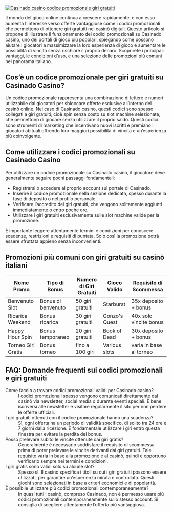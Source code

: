 [![Casinado casino codice promozionale giri gratuiti](https://123-caf.pages.dev/gitsignup.png)](https://vrmoo.ru/Bt82HjjY)

<p>Il mondo del gioco online continua a crescere rapidamente, e con esso aumenta l'interesse verso offerte vantaggiose come i codici promozionali che permettono di ottenere giri gratuiti nei casinò digitali. Questo articolo si propone di illustrare il funzionamento dei codici promozionali su Casinado casino, uno dei portali di gioco più popolari, spiegando come possono aiutare i giocatori a massimizzare la loro esperienza di gioco e aumentare le possibilità di vincita senza rischiare il proprio denaro. Scoprirete i principali vantaggi, le condizioni d’uso, e una selezione delle promozioni più comuni nel panorama italiano.</p>  <h2>Cos’è un codice promozionale per giri gratuiti su Casinado Casino?</h2> <p>Un codice promozionale rappresenta una combinazione di lettere e numeri utilizzabile dai giocatori per sbloccare offerte esclusive all’interno del casinò online. Nel caso di Casinado casino, questi codici sono spesso collegati a giri gratuiti, cioè spin senza costo su slot machine selezionate, che permettono di giocare senza utilizzare il proprio saldo. Questi codici sono strumenti di marketing che incentivano nuovi iscritti e premiano i giocatori abituali offrendo loro maggiori possibilità di vincita e un’esperienza più coinvolgente.</p>  <h2>Come utilizzare i codici promozionali su Casinado Casino</h2> <p>Per utilizzare un codice promozionale su Casinado casino, il giocatore deve generalmente seguire pochi passaggi fondamentali:</p> <ul>   <li>Registrarsi o accedere al proprio account sul portale di Casinado.</li>   <li>Inserire il codice promozionale nella sezione dedicata, spesso durante la fase di deposito o nel profilo personale.</li>   <li>Verificare l’accredito dei giri gratuiti, che vengono solitamente aggiunti immediatamente o entro poche ore.</li>   <li>Utilizzare i giri gratuiti esclusivamente sulle slot machine valide per la promozione.</li> </ul> <p>È importante leggere attentamente termini e condizioni per conoscere scadenze, restrizioni e requisiti di puntata. Solo così la promozione potrà essere sfruttata appieno senza inconvenienti.</p>  <h2>Promozioni più comuni con giri gratuiti su casinò italiani</h2> <table>   <thead>     <tr>       <th>Nome Promo</th>       <th>Tipo di Bonus</th>       <th>Numero di Giri Gratuiti</th>       <th>Gioco Valido</th>       <th>Requisito di Scommessa</th>     </tr>   </thead>   <tbody>     <tr>       <td>Benvenuto Slot</td>       <td>Bonus di benvenuto</td>       <td>50 giri gratuiti</td>       <td>Starburst</td>       <td>35x deposito + bonus</td>     </tr>     <tr>       <td>Ricarica Weekend</td>       <td>Bonus ricarica</td>       <td>30 giri gratuiti</td>       <td>Gonzo's Quest</td>       <td>40x solo vincite bonus</td>     </tr>     <tr>       <td>Happy Hour Spin</td>       <td>Bonus temporaneo</td>       <td>20 giri gratuiti</td>       <td>Book of Dead</td>       <td>30x deposito + bonus</td>     </tr>     <tr>       <td>Torneo Giri Gratis</td>       <td>Bonus torneo</td>       <td>fino a 100 giri</td>       <td>Various slots</td>       <td>varia in base al torneo</td>     </tr>   </tbody> </table>  <h2>FAQ: Domande frequenti sui codici promozionali e giri gratuiti</h2> <dl>   <dt>Come faccio a trovare codici promozionali validi per Casinado casino?</dt>   <dd>I codici promozionali spesso vengono comunicati direttamente dal casinò via newsletter, social media o durante eventi speciali. È bene iscriversi alle newsletter e visitare regolarmente il sito per non perdere le offerte ufficiali.</dd>    <dt>I giri gratuiti ottenuti con il codice promozionale hanno una scadenza?</dt>   <dd>Sì, ogni offerta ha un periodo di validità specifico, di solito tra 24 ore e 7 giorni dalla ricezione. È fondamentale utilizzare i giri entro questa finestra per evitare la perdita del bonus.</dd>    <dt>Posso prelevare subito le vincite ottenute dai giri gratis?</dt>   <dd>Generalmente è necessario soddisfare il requisito di scommessa prima di poter prelevare le vincite derivanti dai giri gratuiti. Tale requisito varia in base alla promozione e al casinò, quindi è opportuno verificarlo sempre nei termini e condizioni.</dd>    <dt>I giri gratis sono validi solo su alcune slot?</dt>   <dd>Spesso sì. Il casinò specifica i titoli su cui i giri gratuiti possono essere utilizzati, per garantire un’esperienza mirata e controllata. Questi giochi sono selezionati in base a criteri economici e di popolarità.</dd>    <dt>È possibile utilizzare più codici promozionali contemporaneamente?</dt>   <dd>In quasi tutti i casinò, compreso Casinado, non è permesso usare più codici promozionali contemporaneamente sullo stesso account. Si consiglia di scegliere attentamente l’offerta più vantaggiosa.</dd> </dl>